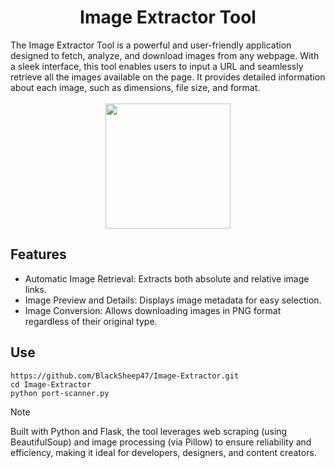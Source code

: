 <H1 align="center"> Image Extractor Tool </H1>
The Image Extractor Tool is a powerful and user-friendly application designed to fetch, analyze, and download images from any webpage. With a sleek interface, this tool enables users to input a URL and seamlessly retrieve all the images available on the page. It provides detailed information about each image, such as dimensions, file size, and format.<br>
<br>
<div align="center">
  
<img src="https://github.com/user-attachments/assets/4f9e4599-b4fb-40b6-9c32-27026a86c086" style="width: 200px; height: 200px;">

</div>

<h2>Features</h2>

* Automatic Image Retrieval: Extracts both absolute and relative image links.
* Image Preview and Details: Displays image metadata for easy selection.
* Image Conversion: Allows downloading images in PNG format regardless of their original type.

<h2>Use</h2>

`https://github.com/BlackSheep47/Image-Extractor.git`<br>
`cd Image-Extractor`<br>
`python port-scanner.py`<br>

> [!Note]
> Built with Python and Flask, the tool leverages web scraping (using BeautifulSoup) and image processing (via Pillow) to ensure reliability and efficiency, making it ideal for developers, designers, and content creators.
